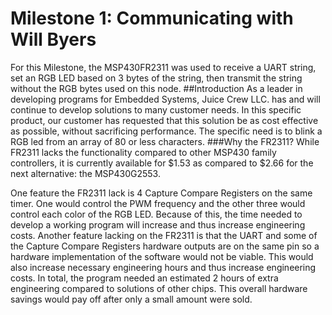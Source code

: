 # Milestone 1: Communicating with Will Byers
For this Milestone, the MSP430FR2311 was used to receive a UART string, set an RGB LED based on 3 bytes of the string, then transmit the string without the RGB bytes used on this node. 
##Introduction
As a leader in developing programs for Embedded Systems, Juice Crew LLC. has and will continue to develop solutions to many customer needs. In this specific product, our customer has requested that this solution be as cost effective as possible, without sacrificing performance. The specific need is to blink a RGB led from an array of 80 or less characters.
###Why the FR2311?
While FR2311 lacks the functionality compared to other MSP430 family controllers, it is currently available for $1.53 as compared to $2.66 for the next alternative: the MSP430G2553. 

One feature the FR2311 lack is 4 Capture Compare Registers on the same timer. One would control the PWM frequency and the other three would control each color of the RGB LED.  Because of this, the time needed to develop a working program will increase and thus increase engineering costs. 
Another feature lacking on the FR2311 is that the UART and some of the Capture Compare Registers hardware outputs are on the same pin so a hardware implementation of the software would not be viable. This would also increase necessary engineering hours and thus increase engineering costs.
In total, the program needed an estimated 2 hours of extra engineering compared to solutions of other chips. This overall hardware savings would pay off after only a small amount were sold.



